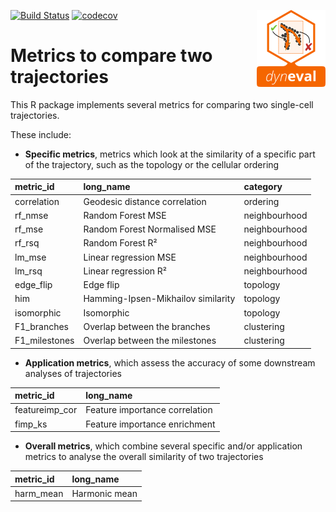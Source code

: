
<!-- README.md is generated from README.Rmd. Please edit that file -->

[![Build
Status](https://api.travis-ci.org/dynverse/dyneval.svg)](https://travis-ci.org/dynverse/dyneval)
[![codecov](https://codecov.io/gh/dynverse/dynguidelines/branch/master/graph/badge.svg)](https://codecov.io/gh/dynverse/dynguidelines)
<img src="man/figures/logo.png" align="right" />

# Metrics to compare two trajectories

This R package implements several metrics for comparing two single-cell
trajectories.

These include:

  - **Specific metrics**, metrics which look at the similarity of a
    specific part of the trajectory, such as the topology or the
    cellular ordering

| metric\_id     | long\_name                         | category      |
| :------------- | :--------------------------------- | :------------ |
| correlation    | Geodesic distance correlation      | ordering      |
| rf\_nmse       | Random Forest MSE                  | neighbourhood |
| rf\_mse        | Random Forest Normalised MSE       | neighbourhood |
| rf\_rsq        | Random Forest R²                   | neighbourhood |
| lm\_mse        | Linear regression MSE              | neighbourhood |
| lm\_rsq        | Linear regression R²               | neighbourhood |
| edge\_flip     | Edge flip                          | topology      |
| him            | Hamming-Ipsen-Mikhailov similarity | topology      |
| isomorphic     | Isomorphic                         | topology      |
| F1\_branches   | Overlap between the branches       | clustering    |
| F1\_milestones | Overlap between the milestones     | clustering    |

  - **Application metrics**, which assess the accuracy of some
    downstream analyses of trajectories

| metric\_id      | long\_name                     |
| :-------------- | :----------------------------- |
| featureimp\_cor | Feature importance correlation |
| fimp\_ks        | Feature importance enrichment  |

  - **Overall metrics**, which combine several specific and/or
    application metrics to analyse the overall similarity of two
    trajectories

| metric\_id | long\_name    |
| :--------- | :------------ |
| harm\_mean | Harmonic mean |
